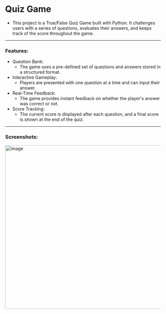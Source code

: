 # Quiz Game

- This project is a True/False Quiz Game built with Python. It challenges users with a series of questions, evaluates their answers, and keeps track of the score throughout the game.

---

### Features:

- Question Bank:
  - The game uses a pre-defined set of questions and answers stored in a structured format.
- Interactive Gameplay:
  - Players are presented with one question at a time and can input their answer.
- Real-Time Feedback:
  - The game provides instant feedback on whether the player's answer was correct or not.
- Score Tracking:
  - The current score is displayed after each question, and a final score is shown at the end of the quiz.

---

### Screenshots:
<img width="529" alt="image" src="https://github.com/user-attachments/assets/4b9064b5-9506-4909-afc2-f46cd22f50d6">
